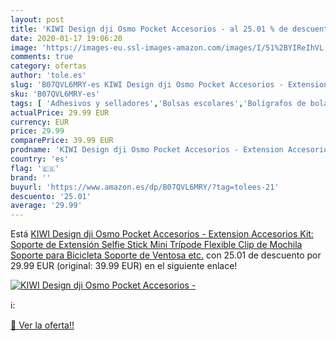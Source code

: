 ```yaml
---
layout: post
title: 'KIWI Design dji Osmo Pocket Accesorios - al 25.01 % de descuento'
date: 2020-01-17 19:06:20
image: 'https://images-eu.ssl-images-amazon.com/images/I/51%2BYIReIhVL._SL400_.jpg'
comments: true
category: ofertas
author: 'tole.es'
slug: 'B07QVL6MRY-es KIWI Design dji Osmo Pocket Accesorios - Extension...'
sku: 'B07QVL6MRY-es'
tags: [ 'Adhesivos y selladores','Bolsas escolares','Bolígrafos de bola','Bolígrafos y recambios','Bolígrafos, lápices y útiles de escritura','Bricolaje y herramientas','Compuestos de modelado para escultura','Costura y manualidades','Equipaje','Escultura','Ferretería','Hogar y cocina','Mochilas, estuches y sets escolares','Oficina y papelería','Pegamentos instantáneos', ]
actualPrice: 29.99 EUR
currency: EUR
price: 29.99
comparePrice: 39.99 EUR
prodname: 'KIWI Design dji Osmo Pocket Accesorios - Extension Accesorios Kit: Soporte de Extensión  Selfie Stick  Mini Trípode Flexible  Clip de Mochila  Soporte para Bicicleta  Soporte de Ventosa  etc.'
country: 'es'
flag: '🇪🇸'
brand: ''
buyurl: 'https://www.amazon.es/dp/B07QVL6MRY/?tag=tolees-21'
descuento: '25.01'
average: '29.99'
---
```


Está [KIWI Design dji Osmo Pocket Accesorios - Extension Accesorios Kit: Soporte de Extensión  Selfie Stick  Mini Trípode Flexible  Clip de Mochila  Soporte para Bicicleta  Soporte de Ventosa  etc.](https://www.amazon.es/dp/B07QVL6MRY/?tag=tolees-21) con 25.01 de descuento por 29.99 EUR (original: 39.99 EUR) en el siguiente enlace!

[![KIWI Design dji Osmo Pocket Accesorios -](https://images-eu.ssl-images-amazon.com/images/I/51%2BYIReIhVL._SL400_.jpg)](https://www.amazon.es/dp/B07QVL6MRY/?tag=tolees-21)

ℹ️:


[🛒 Ver la oferta!!](https://www.amazon.es/dp/B07QVL6MRY/?tag=tolees-21)
